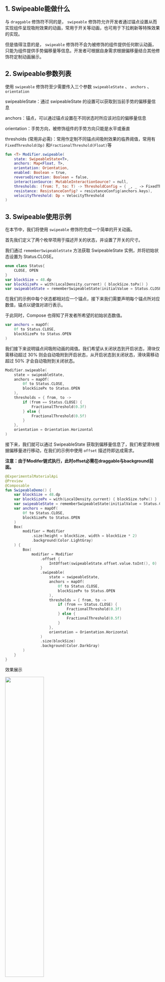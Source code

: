 ## 1. Swipeable能做什么

与 <code>draggable</code> 修饰符不同的是， <code>swipeable</code> 修饰符允许开发者通过锚点设置从而实现组件呈现吸附效果的动画，常用于开关等动画，也可用于下拉刷新等特殊效果的实现。

但是值得注意的是， <code>swipeable</code> 修饰符不会为被修饰的组件提供任何默认动画，只能为组件提供手势偏移量等信息。开发者可根据自身需求根据偏移量结合其他修饰符定制动画展示。

## 2. Swipeable参数列表

使用 <code>swipeable</code> 修饰符至少需要传入三个参数 <code>swipeableState</code> 、 <code>anchors</code> 、 <code>orientation</code> 

swipeableState：通过 swipeableState 的设置可以获取到当前手势的偏移量信息

anchors：锚点，可以通过锚点设置在不同状态时所应该对应的偏移量信息

orientation：手势方向，被修饰组件的手势方向只能是水平或垂直

thresholds (常用非必需)：常用作定制不同锚点间吸附效果的临界阈值，常用有 <code>FixedThreshold(Dp)</code> 和<code>FractionalThreshold(Float)</code>等

```kotlin
fun <T> Modifier.swipeable(
    state: SwipeableState<T>,
    anchors: Map<Float, T>,
    orientation: Orientation,
    enabled: Boolean = true,
    reverseDirection: Boolean = false,
    interactionSource: MutableInteractionSource? = null,
    thresholds: (from: T, to: T) -> ThresholdConfig = { _, _ -> FixedThreshold(56.dp) },
    resistance: ResistanceConfig? = resistanceConfig(anchors.keys),
    velocityThreshold: Dp = VelocityThreshold
)
```

## 3. Swipeable使用示例

在本节中，我们将使用 <code>swipeable</code> 修饰符完成一个简单的开关动画。

首先我们定义了两个枚举项用于描述开关的状态，并设置了开关的尺寸。

我们通过 <code>rememberSwipeableState</code> 方法获取 SwipeableState 实例，并将初始状态设置为 Status.CLOSE。

```kotlin
enum class Status{
    CLOSE, OPEN
}
var blockSize = 48.dp
var blockSizePx = with(LocalDensity.current) { blockSize.toPx() }
var swipeableState = rememberSwipeableState(initialValue = Status.CLOSE)
```

在我们的示例中每个状态都相对应一个锚点，接下来我们需要声明每个锚点所对应数值，锚点以键值对进行表示。

于此同时，Compose 也得知了开发者所希望的初始状态数值。

```kotlin
var anchors = mapOf(
	0f to Status.CLOSE,
 	blockSizePx to Status.OPEN
)
```

我们接下来说明锚点间吸附动画的阈值。我们希望从关闭状态到开启状态，滑块仅需移动超过 30% 则会自动吸附到开启状态，从开启状态到关闭状态，滑块需移动超过 50% 才会自动吸附到关闭状态。

```kotlin
Modifier.swipeable(
    state = swipeableState,
    anchors = mapOf(
        0f to Status.CLOSE,
        blockSizePx to Status.OPEN
    ),
    thresholds = { from, to ->
        if (from == Status.CLOSE) {
            FractionalThreshold(0.3f)
        } else {
            FractionalThreshold(0.5f)
        }
    },
    orientation = Orientation.Horizontal
)
```

接下来，我们就可以通过 SwipeableState 获取到偏移量信息了，我们希望滑块根据偏移量进行移动，在我们的示例中使用 <code>offset</code> 描述符即达成需求。

**注意：由于Modifer链式执行，此时offset必需在draggable与background前面。**

```kotlin
@ExperimentalMaterialApi
@Preview
@Composable
fun SwipeableDemo() {
    var blockSize = 48.dp
    var blockSizePx = with(LocalDensity.current) { blockSize.toPx() }
    var swipeableState = rememberSwipeableState(initialValue = Status.CLOSE)
    var anchors = mapOf(
        0f to Status.CLOSE,
        blockSizePx to Status.OPEN
    )
    Box(
        modifier = Modifier
            .size(height = blockSize, width = blockSize * 2)
            .background(Color.LightGray)
    ) {
        Box(
            modifier = Modifier
                .offset {
                    IntOffset(swipeableState.offset.value.toInt(), 0)
                }
                .swipeable(
                    state = swipeableState,
                    anchors = mapOf(
                        0f to Status.CLOSE,
                        blockSizePx to Status.OPEN
                    ),
                    thresholds = { from, to ->
                        if (from == Status.CLOSE) {
                            FractionalThreshold(0.3f)
                        } else {
                            FractionalThreshold(0.5f)
                        }
                    },
                    orientation = Orientation.Horizontal
                )
                .size(blockSize)
                .background(Color.DarkGray)
        )
    }
}
```

 效果展示

<img src = "{{config.assets}}/design/gesture/swipeable/demo1.gif" width = "50%" height = "50%">

